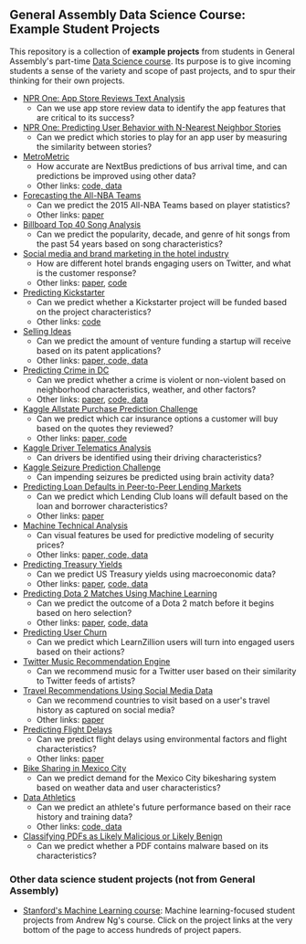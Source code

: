## General Assembly Data Science Course: Example Student Projects

This repository is a collection of **example projects** from students in General Assembly's part-time [Data Science course](https://generalassemb.ly/education/data-science). Its purpose is to give incoming students a sense of the variety and scope of past projects, and to spur their thinking for their own projects.

* [NPR One: App Store Reviews Text Analysis](pdf/npr_reviews_presentation.pdf)
    * Can we use app store review data to identify the app features that are critical to its success?
* [NPR One: Predicting User Behavior with N-Nearest Neighbor Stories](pdf/npr_stories_presentation.pdf)
    * Can we predict which stories to play for an app user by measuring the similarity between stories?
* [MetroMetric](pdf/bus_presentation.pdf)
    * How accurate are NextBus predictions of bus arrival time, and can predictions be improved using other data?
    * Other links: [code, data](https://github.com/dokbrown/MetroMetric)
* [Forecasting the All-NBA Teams](pdf/nba_presentation.pdf)
    * Can we predict the 2015 All-NBA Teams based on player statistics?
    * Other links: [paper](pdf/nba_paper.pdf)
* [Billboard Top 40 Song Analysis](http://nbviewer.ipython.org/github/lentzma/Billboard_Top_40/blob/master/DAT13FinalLentz.ipynb)
    * Can we predict the popularity, decade, and genre of hit songs from the past 54 years based on song characteristics?
* [Social media and brand marketing in the hotel industry](pdf/hotel_presentation.pdf)
    * How are different hotel brands engaging users on Twitter, and what is the customer response?
    * Other links: [paper](pdf/hotel_paper.pdf), [code](https://github.com/dblosqrl/hoteltweets)
* [Predicting Kickstarter](pdf/kickstarter_presentation.pdf)
    * Can we predict whether a Kickstarter project will be funded based on the project characteristics?
    * Other links: [code](http://nbviewer.ipython.org/url/www.rubennaeff.nl/extra/gads7/rubennaeff_kickstarter_notebook.ipynb)
* [Selling Ideas](pdf/startup_presentation.pdf)
    * Can we predict the amount of venture funding a startup will receive based on its patent applications?
    * Other links: [paper, code, data](https://github.com/jwknobloch/DAT4_final_project)
* [Predicting Crime in DC](pdf/crime_presentation.pdf)
    * Can we predict whether a crime is violent or non-violent based on neighborhood characteristics, weather, and other factors?
    * Other links: [paper](pdf/crime_paper.pdf), [code, data](https://github.com/debbiekyu/DAT7Coursework/tree/master/Project)
* [Kaggle Allstate Purchase Prediction Challenge](https://speakerdeck.com/justmarkham/allstate-purchase-prediction-challenge-on-kaggle)
    * Can we predict which car insurance options a customer will buy based on the quotes they reviewed?
    * Other links: [paper, code](https://github.com/justmarkham/kaggle-allstate)
* [Kaggle Driver Telematics Analysis](pdf/driver_presentation.pdf)
    * Can drivers be identified using their driving characteristics?
* [Kaggle Seizure Prediction Challenge](pdf/seizure_presentation.pdf)
    * Can impending seizures be predicted using brain activity data?
* [Predicting Loan Defaults in Peer-to-Peer Lending Markets](pdf/loans_presentation.pdf)
    * Can we predict which Lending Club loans will default based on the loan and borrower characteristics?
    * Other links: [paper](pdf/loans_paper.pdf)
* [Machine Technical Analysis](pdf/visual_presentation.pdf)
    * Can visual features be used for predictive modeling of security prices?
    * Other links: [paper, code, data](https://github.com/cs79/TS_Project)
* [Predicting Treasury Yields](pdf/yields_presentation.pdf)
    * Can we predict US Treasury yields using macroeconomic data?
    * Other links: [paper](pdf/yields_paper.pdf), [code, data](https://github.com/justmarkham/DAT3-students/tree/master/linda)
* [Predicting Dota 2 Matches Using Machine Learning](pdf/dota_presentation.pdf)
    * Can we predict the outcome of a Dota 2 match before it begins based on hero selection?
    * Other links: [paper](pdf/dota_paper.pdf), [code, data](https://github.com/kpomerleau/Dscienceclass/tree/master/FinalProject)
* [Predicting User Churn](pdf/churn_presentation.pdf)
    * Can we predict which LearnZillion users will turn into engaged users based on their actions?
* [Twitter Music Recommendation Engine](pdf/music_presentation.pdf)
    * Can we recommend music for a Twitter user based on their similarity to Twitter feeds of artists?
* [Travel Recommendations Using Social Media Data](pdf/travel_presentation.pdf)
    * Can we recommend countries to visit based on a user's travel history as captured on social media?
    * Other links: [paper](pdf/travel_paper.pdf)
* [Predicting Flight Delays](pdf/flight_presentation.pdf)
    * Can we predict flight delays using environmental factors and flight characteristics?
    * Other links: [paper](pdf/flight_paper.pdf)
* [Bike Sharing in Mexico City](pdf/bike_presentation.pdf)
    * Can we predict demand for the Mexico City bikesharing system based on weather data and user characteristics?
* [Data Athletics](pdf/athletics_presentation.pdf)
    * Can we predict an athlete's future performance based on their race history and training data?
    * Other links: [code, data](https://github.com/cabhishek/datascience)
* [Classifying PDFs as Likely Malicious or Likely Benign](pdf/malware_presentation.pdf)
    * Can we predict whether a PDF contains malware based on its characteristics?

### Other data science student projects (not from General Assembly)

* [Stanford's Machine Learning course](http://cs229.stanford.edu/): Machine learning-focused student projects from Andrew Ng's course. Click on the project links at the very bottom of the page to access hundreds of project papers.
